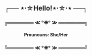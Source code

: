 ### <h2 align="center"> ┌── ⋆⋅☆Hello!⋆⋅☆⋅⋆ ──┐ </h2>
<h3 align="center"> ╔═══════ ≪ °❈° ≫ ═══════╗ </h3>
  
  <h4 align="center"> Prounouns: She/Her </h4>

<h3 align="center"> ╚═══════ ≪ °❈° ≫ ═══════╝ </h3> 
             

<!--
**ashley-monaghan/ashley-monaghan** is a ✨ _special_ ✨ repository because its `README.md` (this file) appears on your GitHub profile.

Here are some ideas to get you started:

- 🔭 I’m currently working on ...
- 🌱 I’m currently learning ...
- 👯 I’m looking to collaborate on ...
- 🤔 I’m looking for help with ...
- 💬 Ask me about ...
- 📫 How to reach me: ...
- 😄 Pronouns: ...
- ⚡ Fun fact: ...
-->
